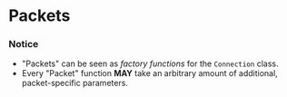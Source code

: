 # Packets

### Notice
- "Packets" can be seen as *factory functions* for the `Connection` class.
- Every "Packet" function **MAY** take an arbitrary amount of additional, packet-specific parameters.
